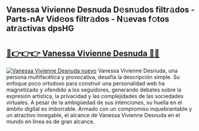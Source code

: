 ## Vanessa Vivienne Desnuda D𝚎sn𝚞dos filtr𝚊dos - Parts-nAr Vid𝚎os filtr𝚊dos - N𝚞evas f𝚘tos atr𝚊ctivas dpsHG

# <h2><a href="http://mb92ar.tromn.icu/?c=Vanessa+Vivienne+Desnuda">🔗👉👉👉 Vanessa Vivienne Desnuda 🔗🔗</a></h2>

[![Vanessa Vivienne Desnuda nuevo](https://i.imgur.com/pEAQMta.gif)](http://mb92ar.tromn.icu/?c=Vanessa+Vivienne+Desnuda)
Vanessa Vivienne Desnuda, una persona multifacética y provocativa, desafía la descripción simple. Su enfoque poco ortodoxo para construir una personalidad web ha magnetizado y ofendido a los seguidores, generando debates sobre la expresión artística, la privacidad y las complejidades de las sociedades virtuales. A pesar de la ambigüedad de sus intenciones, su huella en el ámbito digital es imborrable. Armado con un compromiso inquebrantable y un atractivo innegable, el alcance de Vanessa Vivienne Desnuda en el mundo en línea es de gran alcance.
